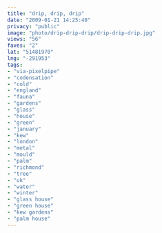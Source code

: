 ```yaml
---
title: "drip, drip, drip"
date: "2009-01-21 14:25:40"
privacy: "public"
image: "photo/drip-drip-drip/drip-drip-drip.jpg"
views: "56"
faves: "2"
lat: "51481970"
lng: "-291953"
tags:
- "via-pixelpipe"
- "codensation"
- "cold"
- "england"
- "fauna"
- "gardens"
- "glass"
- "house"
- "green"
- "january"
- "kew"
- "london"
- "metal"
- "mould"
- "palm"
- "richmond"
- "tree"
- "uk"
- "water"
- "winter"
- "glass house"
- "green house"
- "kew gardens"
- "palm house"
---
```

<a href="/photos/2009/01/21/drip-drip-drip"></a>
